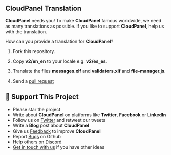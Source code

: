 ## CloudPanel Translation

**CloudPanel** needs you! To make **CloudPanel** famous worldwide, we need as many translations as possible.
If you like to support **CloudPanel**, help us with the translation.

How can you provide a translation for **CloudPanel**?

1. Fork this repository.

2. Copy **v2/en_en** to your locale e.g. **v2/es_es**.

3. Translate the files **messages.xlf** and **validators.xlf** and **file-manager.js**.

4. Send a [pull request](https://docs.github.com/en/pull-requests/collaborating-with-pull-requests/proposing-changes-to-your-work-with-pull-requests/about-pull-requests)

## :sparkling_heart: Support This Project

* Please star the project
* Write about **CloudPanel** on platforms like **Twitter**, **Facebook** or **LinkedIn**
* Follow us on [Twitter](https://twitter.com/cloudpanel_io) and retweet our tweets
* Write a **Blog** post about **CloudPanel**
* Give us [Feedback](https://discord.cloudpanel.io/) to improve **CloudPanel**
* Report [Bugs](https://github.com/cloudpanel-io/cloudpanel-ce/issues) on Github
* Help others on [Discord](https://discord.cloudpanel.io/)
* [Get in touch with us](https://www.cloudpanel.io/contact/) if you have other ideas